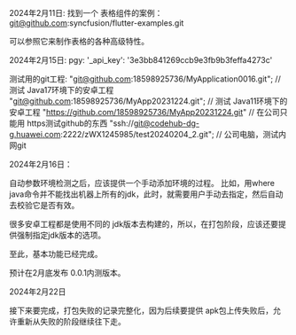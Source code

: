 2024年2月11日:
找到一个 表格组件的案例：git@github.com:syncfusion/flutter-examples.git

可以参照它来制作表格的各种高级特性。


2024年2月15日:
pgy: '_api_key': '3e3bb841269ccb9e3fb9b3feffa4273c'


测试用的git工程:
"git@github.com:18598925736/MyApplication0016.git"; // 测试 Java17环境下的安卓工程
"git@github.com:18598925736/MyApp20231224.git"; // 测试 Java11环境下的安卓工程
"https://github.com/18598925736/MyApp20231224.git" // 在公司只能用 https测试github的东西
"ssh://git@codehub-dg-g.huawei.com:2222/zWX1245985/test20240204_2.git"; // 公司电脑，测试内网git

2024年2月16日：

自动参数环境检测之后，应该提供一个手动添加环境的过程。
比如，用where java命令并不能找出机器上所有的jdk，此时，就需要用户手动去指定，然后自动去校验它是否有效。

很多安卓工程都是使用不同的 jdk版本去构建的，所以，在打包阶段，应该还要提供强制指定jdk版本的选项。

至此，基本功能已经完成。

预计在2月底发布 0.0.1内测版本。


2024年2月22日

接下来要完成，打包失败的记录完整化，因为后续要提供 apk包上传失败后，允许重新从失败的阶段继续往下走。

